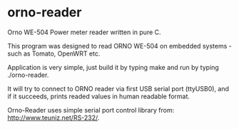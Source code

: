 # orno-reader
Orno WE-504 Power meter reader written in pure C.

This program was designed to read ORNO WE-504 on embedded
systems - such as Tomato, OpenWRT etc.

Application is very simple, just build it by typing
make
and run by typing ./orno-reader.

It will try to connect to ORNO reader via first USB serial
port (ttyUSB0), and if it succeeds, prints readed values
in human readable format.

Orno-Reader uses simple serial port control library from: 
http://www.teuniz.net/RS-232/.
